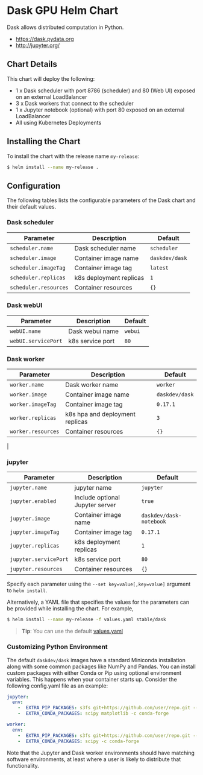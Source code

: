 # Dask GPU Helm Chart

Dask allows distributed computation in Python.

-  https://dask.pydata.org
-  http://jupyter.org/


## Chart Details

This chart will deploy the following:

-   1 x Dask scheduler with port 8786 (scheduler) and 80 (Web UI) exposed on an external LoadBalancer
-   3 x Dask workers that connect to the scheduler
-   1 x Jupyter notebook (optional) with port 80 exposed on an external LoadBalancer
-   All using Kubernetes Deployments

## Installing the Chart

To install the chart with the release name `my-release`:

```bash
$ helm install --name my-release .
```



## Configuration

The following tables lists the configurable parameters of the Dask chart and their default values.

### Dask scheduler

| Parameter                  | Description              | Default          |
| -------------------------- | -------------------------| -----------------|
| `scheduler.name`           | Dask scheduler name      | `scheduler`      |
| `scheduler.image`          | Container image name     | `daskdev/dask`   |
| `scheduler.imageTag`       | Container image tag      | `latest`         |
| `scheduler.replicas`       | k8s deployment replicas  | `1`              |
| `scheduler.resources`      | Container resources      | `{}`             |

### Dask webUI

| Parameter             | Description       | Default   |
|-----------------------|-------------------|-----------|
| `webUI.name`          | Dask webui name   | `webui`   |
| `webUI.servicePort`   | k8s service port  | `80`      |

### Dask worker

| Parameter                    | Description                      | Default        |
| -----------------------      | ---------------------------------| ---------------|
| `worker.name`                | Dask worker name                 | `worker`       |
| `worker.image`               | Container image name             | `daskdev/dask` |
| `worker.imageTag`            | Container image tag              | `0.17.1`       |
| `worker.replicas`            | k8s hpa and deployment replicas  | `3`            |
| `worker.resources`           | Container resources              | `{}`           |
|

### jupyter

| Parameter               | Description                      | Default                  |
|-------------------------|----------------------------------|--------------------------|
| `jupyter.name`          | jupyter name                     | `jupyter`                |
| `jupyter.enabled`       | Include optional Jupyter server  | `true`                   |
| `jupyter.image`         | Container image name             | `daskdev/dask-notebook`  |
| `jupyter.imageTag`      | Container image tag              | `0.17.1`                 |
| `jupyter.replicas`      | k8s deployment replicas          | `1`                      |
| `jupyter.servicePort`   | k8s service port                 | `80`                     |
| `jupyter.resources`     | Container resources              | `{}`                     |

Specify each parameter using the `--set key=value[,key=value]` argument to `helm install`.

Alternatively, a YAML file that specifies the values for the parameters can be provided while installing the chart. For example,

```bash
$ helm install --name my-release -f values.yaml stable/dask
```

> **Tip**: You can use the default [values.yaml](values.yaml)


### Customizing Python Environment

The default `daskdev/dask` images have a standard Miniconda installation along
with some common packages like NumPy and Pandas.  You can install custom packages
with either Conda or Pip using optional environment variables.  This happens
when your container starts up.  Consider the following config.yaml file as an
example:

```yaml
jupyter:
  env:
    -  EXTRA_PIP_PACKAGES: s3fs git+https://github.com/user/repo.git --upgrade
    -  EXTRA_CONDA_PACKAGES: scipy matplotlib -c conda-forge

worker:
  env:
    -  EXTRA_PIP_PACKAGES: s3fs git+https://github.com/user/repo.git --upgrade
    -  EXTRA_CONDA_PACKAGES: scipy -c conda-forge
```

Note that the Jupyter and Dask worker environments should have matching
software environments, at least where a user is likely to distribute that
functionality.
